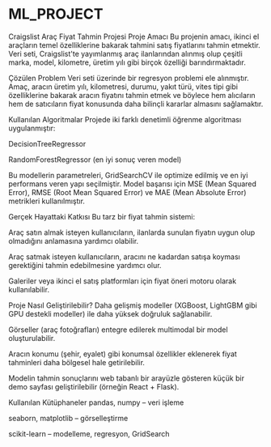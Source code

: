 # ML_PROJECT
 Craigslist Araç Fiyat Tahmin Projesi
 Proje Amacı
Bu projenin amacı, ikinci el araçların temel özelliklerine bakarak tahmini satış fiyatlarını tahmin etmektir. Veri seti, Craigslist'te yayımlanmış araç ilanlarından alınmış olup çeşitli marka, model, kilometre, üretim yılı gibi birçok özelliği barındırmaktadır.

 Çözülen Problem
Veri seti üzerinde bir regresyon problemi ele alınmıştır. Amaç, aracın üretim yılı, kilometresi, durumu, yakıt türü, vites tipi gibi özelliklerine bakarak aracın fiyatını tahmin etmek ve böylece hem alıcıların hem de satıcıların fiyat konusunda daha bilinçli kararlar almasını sağlamaktır.

 Kullanılan Algoritmalar
Projede iki farklı denetimli öğrenme algoritması uygulanmıştır:

DecisionTreeRegressor

RandomForestRegressor  (en iyi sonuç veren model)

Bu modellerin parametreleri, GridSearchCV ile optimize edilmiş ve en iyi performans veren yapı seçilmiştir. Model başarısı için MSE (Mean Squared Error), RMSE (Root Mean Squared Error) ve MAE (Mean Absolute Error) metrikleri kullanılmıştır.


 Gerçek Hayattaki Katkısı
Bu tarz bir fiyat tahmin sistemi:

Araç satın almak isteyen kullanıcıların, ilanlarda sunulan fiyatın uygun olup olmadığını anlamasına yardımcı olabilir.

Araç satmak isteyen kullanıcıların, aracını ne kadardan satışa koyması gerektiğini tahmin edebilmesine yardımcı olur.

Galeriler veya ikinci el satış platformları için fiyat öneri motoru olarak kullanılabilir.

Proje Nasıl Geliştirilebilir?
Daha gelişmiş modeller (XGBoost, LightGBM gibi GPU destekli modeller) ile daha yüksek doğruluk sağlanabilir.

Görseller (araç fotoğrafları) entegre edilerek multimodal bir model oluşturulabilir.

Aracın konumu (şehir, eyalet) gibi konumsal özellikler eklenerek fiyat tahminleri daha bölgesel hale getirilebilir.

Modelin tahmin sonuçlarını web tabanlı bir arayüzle gösteren küçük bir demo sayfası geliştirilebilir (örneğin React + Flask).

Kullanılan Kütüphaneler
pandas, numpy – veri işleme

seaborn, matplotlib – görselleştirme

scikit-learn – modelleme, regresyon, GridSearch




